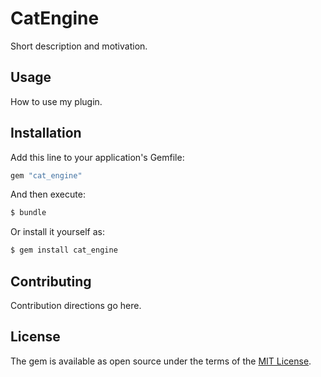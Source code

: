 # CatEngine
Short description and motivation.

## Usage
How to use my plugin.

## Installation
Add this line to your application's Gemfile:

```ruby
gem "cat_engine"
```

And then execute:
```bash
$ bundle
```

Or install it yourself as:
```bash
$ gem install cat_engine
```

## Contributing
Contribution directions go here.

## License
The gem is available as open source under the terms of the [MIT License](https://opensource.org/licenses/MIT).

